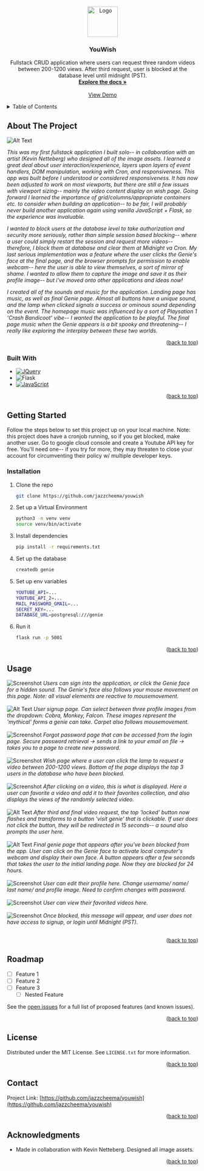 <!-- Improved compatibility of back to top link: See: https://github.com/othneildrew/Best-README-Template/pull/73 -->
<a name="readme-top"></a>



<!-- PROJECT LOGO -->
<br />
<div align="center">
  <a href="https://github.com/jazzcheema">
    <img src="/static/images/magic-lamp.png" alt="Logo" width="80" height="80">
  </a>

<h3 align="center">YouWish</h3>

  <p align="center">
    Fullstack CRUD application where users can request three random videos between 200-1200 views. After third request, user is blocked at the database level until midnight (PST).
    <br />
    <a href="https://github.com/jazzcheema"><strong>Explore the docs »</strong></a>
    <br />
    <br />
    <a href="https://github.com/github_username/repo_name">View Demo</a>
  </p>
</div>



<!-- TABLE OF CONTENTS -->
<details>
  <summary>Table of Contents</summary>
  <ol>
    <li>
      <a href="#about-the-project">About The Project</a>
      <ul>
        <li><a href="#built-with">Built With</a></li>
      </ul>
    </li>
    <li>
      <a href="#getting-started">Getting Started</a>
      <ul>
        <li><a href="#prerequisites">Prerequisites</a></li>
        <li><a href="#installation">Installation</a></li>
      </ul>
    </li>
    <li><a href="#usage">Usage</a></li>
    <li><a href="#roadmap">Roadmap</a></li>
    <li><a href="#contributing">Contributing</a></li>
    <li><a href="#license">License</a></li>
    <li><a href="#contact">Contact</a></li>
    <li><a href="#acknowledgments">Acknowledgments</a></li>
  </ol>
</details>



<!-- ABOUT THE PROJECT -->
## About The Project


![Alt Text](./assets/splash.gif)

*This was my first fullstack application I built solo-- in collaboration with an artist (Kevin Netteberg) who designed all of the image assets. I learned a great deal about user interaction/experience, layers upon layers of event handlers, DOM manipulation, working with Cron, and responsiveness. This app was built before I understood or considered responsiveness. It has now been adjusted to work on most viewports, but there are still a few issues with viewport sizing-- mainly the video content display on wish page. Going forward I learned the importance of grid/columns/appropriate containers etc. to consider when building an application-- to be fair, I will probably never build another application again using vanilla JavaScript + Flask, so the experience was invaluable.* 

*I wanted to block users at the database level to take authorization and security more seriously, rather than simple session based blocking-- where a user could simply restart the session and request more videos-- therefore, I block them at database and clear them at Midnight va Cron. My last serious implementation was a feature where the user clicks the Genie's face at the final page, and the browser prompts for permission to enable webcam-- here the user is able to view themselves, a sort of mirror of shame. I wanted to allow them to capture the image and save it as their profile image-- but i've moved onto other applications and ideas now!*

*I created all of the sounds and music for the application. Landing page has music, as well as final Genie page. Almost all buttons have a unique sound, and the lamp when clicked signals a success or ominous sound depending on the event. The homepage music was influenced by a sort of Playsation 1 'Crash Bandicoot' vibe-- I wanted the application to be playful. The final page music when the Genie appears is a bit spooky and threatening-- I really like exploring the interplay between these two worlds.*


<p align="right">(<a href="#readme-top">back to top</a>)</p>



### Built With


* [![JQuery][JQuery.com]][JQuery-url]
* ![Flask][Flask-logo]
* [![JavaScript][JavaScript-logo]][JavaScript-url]

<p align="right">(<a href="#readme-top">back to top</a>)</p>



<!-- GETTING STARTED -->
## Getting Started

Follow the steps below to set this project up on your local machine. Note: this project does have a cronjob running, so if you get blocked, make another user. Go to google cloud console and create a Youtube API key for free. You'll need one-- if you try for more, they may threaten to close your account for circumventing their policy w/ multiple developer keys.


### Installation


1. Clone the repo
   ```sh
   git clone https://github.com/jazzcheema/youwish
   ```
3. Set up a Virtual Environment
   ```sh
   python3 -m venv venv
   source venv/bin/activate
   ```
4. Install dependencies
   ```sh
   pip install -r requirements.txt
   ```
5. Set up the database
   ```sh
   createdb genie
   ```
6. Set up env variables
   ```sh
   YOUTUBE_API=...
   YOUTUBE_API_2=...
   MAIL_PASSWORD_GMAIL=...
   SECRET_KEY=...
   DATABASE_URL=postgresql:///genie
   ```
7. Run it
   ```sh
   flask run -p 5001
   ```

<p align="right">(<a href="#readme-top">back to top</a>)</p>



<!-- USAGE EXAMPLES -->
## Usage

![Screenshot](./assets/genie-face.png)
*Users can sign into the application, or click the Genie face for a hidden sound. The Genie's face also follows your mouse movement on this page. Note: all visual elements are reactive to mousemovement.*
<br/>
<br/>
![Alt Text](./assets/signup.gif)
*User signup page. Can select between three profile images from the dropdown: Cobra, Monkey, Falcon. These images represent the 'mythical' forms a genie can take. Carpet also follows mousemovement.*
<br/>
<br/>
![Screenshot](./assets/forgot-password.png)
*Forgot password page that can be accessed from the login page. Secure password retrieval -> sends a link to your email on file -> takes you to a page to create new password.*
<br/>
<br/>
![Screenshot](./assets/wish.png)
*Wish page where a user can click the lamp to request a video between 200-1200 views. Bottom of the page displays the top 3 users in the database who have been blocked.*
<br/>
<br/>
![Screenshot](./assets/video-return.png)
*After clicking on a video, this is what is displayed. Here a user can favorite a video and add it to their favorites collection, and also displays the views of the randomly selected video.*
<br/>
<br/>
![Alt Text](./assets/genie-call.gif)
*After third and final video request, the top 'locked' button now flashes and transforms to a button 'visit genie' that is clickable. If user does not click the button, they will be redirected in 15 seconds-- a sound also prompts the user here.*
<br/>
<br/>
![Alt Text](./assets/final-genie.gif)
*Final genie page that appears after you've been blocked from the app. User can click on the Genie face to activate local computer's webcam and display their own face. A button appears after a few seconds that takes the user to the initial landing page. Now they are blocked for 24 hours.*
<br/>
<br/>
![Screenshot](./assets/edit.png)
*User can edit their profile here. Change username/ name/ last name/ and profile image. Need to confirm changes with password.*
<br/>
<br/>
![Screenshot](./assets/favorites.png)
*User can view their favorited videos here.*
<br/>
<br/>
![Screenshot](./assets/blocked.png)
*Once blocked, this message will appear, and user does not have access to signup, or login until Midnight (PST).*
<br/>
<br/>

<p align="right">(<a href="#readme-top">back to top</a>)</p>



<!-- ROADMAP -->
## Roadmap

- [ ] Feature 1
- [ ] Feature 2
- [ ] Feature 3
    - [ ] Nested Feature

See the [open issues](https://github.com/github_username/repo_name/issues) for a full list of proposed features (and known issues).

<p align="right">(<a href="#readme-top">back to top</a>)</p>



## License

Distributed under the MIT License. See `LICENSE.txt` for more information.

<p align="right">(<a href="#readme-top">back to top</a>)</p>



<!-- CONTACT -->
## Contact


Project Link: [https://github.com/jazzcheema/youwish](https://github.com/jazzcheema/youwish)

<p align="right">(<a href="#readme-top">back to top</a>)</p>



<!-- ACKNOWLEDGMENTS -->
## Acknowledgments

* Made in collaboration with Kevin Netteberg. Designed all image assets.


<p align="right">(<a href="#readme-top">back to top</a>)</p>



<!-- MARKDOWN LINKS & IMAGES -->
<!-- https://www.markdownguide.org/basic-syntax/#reference-style-links -->
[contributors-shield]: https://img.shields.io/github/contributors/github_username/repo_name.svg?style=for-the-badge
[contributors-url]: https://github.com/github_username/repo_name/graphs/contributors
[forks-shield]: https://img.shields.io/github/forks/github_username/repo_name.svg?style=for-the-badge
[forks-url]: https://github.com/github_username/repo_name/network/members
[stars-shield]: https://img.shields.io/github/stars/github_username/repo_name.svg?style=for-the-badge
[stars-url]: https://github.com/github_username/repo_name/stargazers
[issues-shield]: https://img.shields.io/github/issues/github_username/repo_name.svg?style=for-the-badge
[issues-url]: https://github.com/github_username/repo_name/issues
[license-shield]: https://img.shields.io/github/license/github_username/repo_name.svg?style=for-the-badge
[license-url]: https://github.com/github_username/repo_name/blob/master/LICENSE.txt
[linkedin-shield]: https://img.shields.io/badge/-LinkedIn-black.svg?style=for-the-badge&logo=linkedin&colorB=555
[linkedin-url]: https://linkedin.com/in/linkedin_username
[product-screenshot]: images/screenshot.png
[Next.js]: https://img.shields.io/badge/next.js-000000?style=for-the-badge&logo=nextdotjs&logoColor=white
[Next-url]: https://nextjs.org/
[React.js]: https://img.shields.io/badge/React-20232A?style=for-the-badge&logo=react&logoColor=61DAFB
[React-url]: https://reactjs.org/
[Vue.js]: https://img.shields.io/badge/Vue.js-35495E?style=for-the-badge&logo=vuedotjs&logoColor=4FC08D
[Vue-url]: https://vuejs.org/
[Angular.io]: https://img.shields.io/badge/Angular-DD0031?style=for-the-badge&logo=angular&logoColor=white
[Angular-url]: https://angular.io/
[Svelte.dev]: https://img.shields.io/badge/Svelte-4A4A55?style=for-the-badge&logo=svelte&logoColor=FF3E00
[Svelte-url]: https://svelte.dev/
[Laravel.com]: https://img.shields.io/badge/Laravel-FF2D20?style=for-the-badge&logo=laravel&logoColor=white
[Laravel-url]: https://laravel.com
[Bootstrap.com]: https://img.shields.io/badge/Bootstrap-563D7C?style=for-the-badge&logo=bootstrap&logoColor=white
[Bootstrap-url]: https://getbootstrap.com
[JQuery.com]: https://img.shields.io/badge/jQuery-0769AD?style=for-the-badge&logo=jquery&logoColor=white
[JQuery-url]: https://jquery.com
[Flask-logo]: https://img.shields.io/badge/Flask-000000?style=for-the-badge&logo=flask&logoColor=white
[Flask-url]: https://flask.palletsprojects.com/
[JavaScript-logo]: https://img.shields.io/badge/JavaScript-000000?style=for-the-badge&logo=javascript&logoColor=yellow
[JavaScript-url]: https://developer.mozilla.org/en-US/docs/Web/JavaScript
